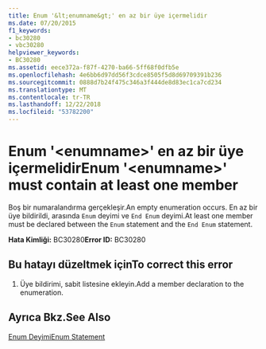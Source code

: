 ```yaml
---
title: Enum '&lt;enumname&gt;' en az bir üye içermelidir
ms.date: 07/20/2015
f1_keywords:
- bc30280
- vbc30280
helpviewer_keywords:
- BC30280
ms.assetid: eece372a-f87f-4270-ba66-5ff68f0dfb5e
ms.openlocfilehash: 4e6bb6d97dd56f3cdce8505f5d8d69709391b236
ms.sourcegitcommit: 0888d7b24f475c346a3f444de8d83ec1ca7cd234
ms.translationtype: MT
ms.contentlocale: tr-TR
ms.lasthandoff: 12/22/2018
ms.locfileid: "53782200"
---
```

# <a name="enum-ltenumnamegt-must-contain-at-least-one-member"></a><span data-ttu-id="f31d8-102">Enum '&lt;enumname&gt;' en az bir üye içermelidir</span><span class="sxs-lookup"><span data-stu-id="f31d8-102">Enum '&lt;enumname&gt;' must contain at least one member</span></span>
<span data-ttu-id="f31d8-103">Boş bir numaralandırma gerçekleşir.</span><span class="sxs-lookup"><span data-stu-id="f31d8-103">An empty enumeration occurs.</span></span> <span data-ttu-id="f31d8-104">En az bir üye bildirildi, arasında `Enum` deyimi ve `End Enum` deyimi.</span><span class="sxs-lookup"><span data-stu-id="f31d8-104">At least one member must be declared between the `Enum` statement and the `End Enum` statement.</span></span>  
  
 <span data-ttu-id="f31d8-105">**Hata Kimliği:** BC30280</span><span class="sxs-lookup"><span data-stu-id="f31d8-105">**Error ID:** BC30280</span></span>  
  
## <a name="to-correct-this-error"></a><span data-ttu-id="f31d8-106">Bu hatayı düzeltmek için</span><span class="sxs-lookup"><span data-stu-id="f31d8-106">To correct this error</span></span>  
  
1.  <span data-ttu-id="f31d8-107">Üye bildirimi, sabit listesine ekleyin.</span><span class="sxs-lookup"><span data-stu-id="f31d8-107">Add a member declaration to the enumeration.</span></span>  
  
## <a name="see-also"></a><span data-ttu-id="f31d8-108">Ayrıca Bkz.</span><span class="sxs-lookup"><span data-stu-id="f31d8-108">See Also</span></span>  
 [<span data-ttu-id="f31d8-109">Enum Deyimi</span><span class="sxs-lookup"><span data-stu-id="f31d8-109">Enum Statement</span></span>](../../visual-basic/language-reference/statements/enum-statement.md)
